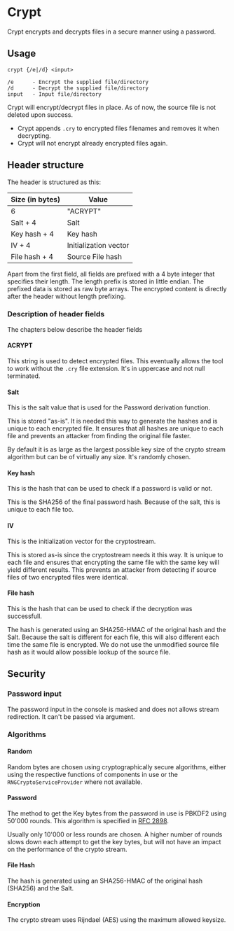 # Crypt

Crypt encrypts and decrypts files in a secure manner using a password.

## Usage

	crypt {/e|/d} <input>

	/e      - Encrypt the supplied file/directory
	/d      - Decrypt the supplied file/directory
	input   - Input file/directory

Crypt will encrypt/decrypt files in place.
As of now, the source file is not deleted upon success.

- Crypt appends `.cry` to encrypted files filenames and removes it when decrypting.
- Crypt will not encrypt already encrypted files again.

## Header structure

The header is structured as this:

| Size (in bytes) | Value                 |
| --------------- | --------------------- |
| 6               | "ACRYPT"              |
| Salt + 4        | Salt                  |
| Key hash + 4    | Key hash              |
| IV + 4          | Initialization vector |
| File hash + 4   | Source File hash      |

Apart from the first field, all fields are prefixed with a 4 byte integer that specifies their length.
The length prefix is stored in little endian.
The prefixed data is stored as raw byte arrays.
The encrypted content is directly after the header without length prefixing.

### Description of header fields

The chapters below describe the header fields

#### ACRYPT

This string is used to detect encrypted files.
This eventually allows the tool to work without the `.cry` file extension.
It's in uppercase and not null terminated.

#### Salt

This is the salt value that is used for the Password derivation function.

This is stored "as-is".
It is needed this way to generate the hashes and is unique to each encrypted file.
It ensures that all hashes are unique to each file
and prevents an attacker from finding the original file faster.

By default it is as large as the largest possible key size of the crypto stream algorithm but can be of virtually any size.
It's randomly chosen.

#### Key hash

This is the hash that can be used to check if a password is valid or not.

This is the SHA256 of the final password hash.
Because of the salt, this is unique to each file too.

#### IV

This is the initialization vector for the cryptostream.

This is stored as-is since the cryptostream needs it this way.
It is unique to each file and ensures that encrypting the same file with the same key will yield different results.
This prevents an attacker from detecting if source files of two encrypted files were identical.

#### File hash

This is the hash that can be used to check if the decryption was successfull.

The hash is generated using an SHA256-HMAC of the original hash and the Salt.
Because the salt is different for each file, this will also different each time the same file is encrypted.
We do not use the unmodified source file hash as it would allow possible lookup of the source file.

## Security

### Password input

The password input in the console is masked and does not allows stream redirection.
It can't be passed via argument.

### Algorithms

#### Random

Random bytes are chosen using cryptographically secure algorithms,
either using the respective functions of components in use or the `RNGCryptoServiceProvider` where not available.

#### Password

The method to get the Key bytes from the password in use is PBKDF2 using 50'000 rounds.
This algorithm is specified in [RFC 2898](https://www.rfc-editor.org/info/rfc2898).

Usually only 10'000 or less rounds are chosen.
A higher number of rounds slows down each attempt to get the key bytes,
but will not have an impact on the performance of the crypto stream.

#### File Hash

The hash is generated using an SHA256-HMAC of the original hash (SHA256) and the Salt.

#### Encryption

The crypto stream uses Rijndael (AES) using the maximum allowed keysize.









